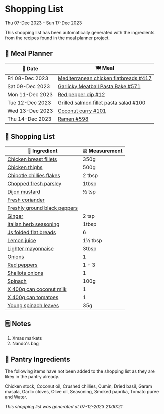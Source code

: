 # Shopping List

Thu 07-Dec 2023 - Sun 17-Dec 2023

This shopping list has been automatically generated with the ingredients from the recipes found in the meal planner project.

## 📅 Meal Planner

|📅 Date| 🍽️ Meal|
|----|----|
|Fri 08-Dec 2023|[Mediterranean chicken flatbreads #417](https://github.com/jcallaghan/The-Cookbook/issues/417)|
|Sat 09-Dec 2023|[Garlicky Meatball Pasta Bake  #571](https://github.com/jcallaghan/The-Cookbook/issues/571)|
|Mon 11-Dec 2023|[Red pepper dip #12](https://github.com/jcallaghan/The-Cookbook/issues/12)|
|Tue 12-Dec 2023|[Grilled salmon fillet pasta salad #100](https://github.com/jcallaghan/The-Cookbook/issues/100)|
|Wed 13-Dec 2023|[Coconut curry #101](https://github.com/jcallaghan/The-Cookbook/issues/101)|
|Thu 14-Dec 2023|[Ramen #598](https://github.com/jcallaghan/The-Cookbook/issues/598)|

## 🛒 Shopping List

| 🍌 Ingredient| ⚖️ Measurement|
|----------|-----------|
|[Chicken breast fillets](https://www.sainsburys.co.uk/gol-ui/SearchResults/Chicken%20breast%20fillets)|350g|
|[Chicken thighs](https://www.sainsburys.co.uk/gol-ui/SearchResults/Chicken%20thighs)|500g|
|[Chipotle chillies flakes](https://www.sainsburys.co.uk/gol-ui/SearchResults/Chipotle%20chillies%20flakes)|2 tbsp|
|[Chopped fresh parsley](https://www.sainsburys.co.uk/gol-ui/SearchResults/Chopped%20fresh%20parsley)|1tbsp|
|[Dijon mustard](https://www.sainsburys.co.uk/gol-ui/SearchResults/Dijon%20mustard)|½ tsp|
|[Fresh coriander](https://www.sainsburys.co.uk/gol-ui/SearchResults/Fresh%20coriander)||
|[Freshly ground black peppers](https://www.sainsburys.co.uk/gol-ui/SearchResults/Freshly%20ground%20black%20peppers)||
|[Ginger](https://www.sainsburys.co.uk/gol-ui/SearchResults/Ginger)|2 tsp|
|[Italian herb seasoning](https://www.sainsburys.co.uk/gol-ui/SearchResults/Italian%20herb%20seasoning)|1tbsp|
|[Js folded flat breads](https://www.sainsburys.co.uk/gol-ui/SearchResults/Js%20folded%20flat%20breads)|6|
|[Lemon juice](https://www.sainsburys.co.uk/gol-ui/SearchResults/Lemon%20juice)|1½ tbsp|
|[Lighter mayonnaise](https://www.sainsburys.co.uk/gol-ui/SearchResults/Lighter%20mayonnaise)|3tbsp|
|[Onions](https://www.sainsburys.co.uk/gol-ui/SearchResults/Onions)|1|
|[Red peppers](https://www.sainsburys.co.uk/gol-ui/SearchResults/Red%20peppers)|1 + 3|
|[Shallots onions](https://www.sainsburys.co.uk/gol-ui/SearchResults/Shallots%20onions)|1|
|[Spinach](https://www.sainsburys.co.uk/gol-ui/SearchResults/Spinach)|100g|
|[X 400g can coconut milk](https://www.sainsburys.co.uk/gol-ui/SearchResults/X%20400g%20can%20coconut%20milk)|1|
|[X 400g can tomatoes](https://www.sainsburys.co.uk/gol-ui/SearchResults/X%20400g%20can%20tomatoes)|1|
|[Young spinach leaves](https://www.sainsburys.co.uk/gol-ui/SearchResults/Young%20spinach%20leaves)|35g|

## 🗒️ Notes

1. Xmas markets
1. Nando's bag

## 🏪 Pantry Ingredients

The following items have not been added to the shopping list as they are likey in the pantry already.

Chicken stock, Coconut oil, Crushed chillies, Cumin, Dried basil, Garam masala, Garlic cloves, Olive oil, Seasoning, Smoked paprika, Tomato purée and Water.


_This shopping list was generated at 07-12-2023 21:00:21._